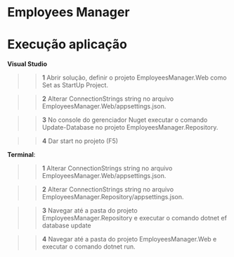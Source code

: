 # Employees Manager

# Execução aplicação

**Visual Studio**

>>**1** Abrir solução, definir o projeto EmployeesManager.Web como Set as StartUp Project.

>>**2** Alterar ConnectionStrings string no arquivo EmployeesManager.Web/appsettings.json.

>>**3** No console do gerenciador Nuget executar o comando Update-Database no projeto EmployeesManager.Repository.

>>**4** Dar start no projeto (F5)

**Terminal**:

>>**1** Alterar ConnectionStrings string no arquivo EmployeesManager.Web/appsettings.json.

>>**2** Alterar ConnectionStrings string no arquivo EmployeesManager.Repository/appsettings.json.

>>**3** Navegar até a pasta do projeto EmployeesManager.Repository e executar o comando dotnet ef database update

>>**4** Navegar até a pasta do projeto EmployeesManager.Web e executar o comando dotnet run.

